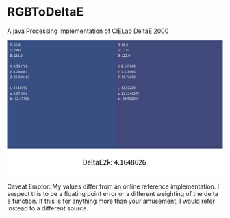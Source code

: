# RGBToDeltaE
A java Processing implementation of CIELab DeltaE 2000

![example](mySketch1654983937989.png)

Caveat Emptor:  My values differ from an online reference implementation.  I suspect this to be a floating point error or a different weighting of the delta e function.  If this is for anything more than your amusement, I would refer instead to a different source.
